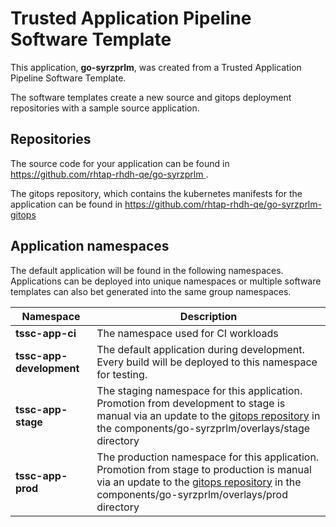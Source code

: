 # Trusted Application Pipeline Software Template

This application, **go-syrzprlm**, was created from a Trusted Application Pipeline Software Template.

The software templates create a new source and gitops deployment repositories with a sample source application. 

## Repositories

The source code for your application can be found in [https://github.com/rhtap-rhdh-qe/go-syrzprlm ](https://github.com/rhtap-rhdh-qe/go-syrzprlm ).
 
The gitops repository, which contains the kubernetes manifests for the application can be found in 
[https://github.com/rhtap-rhdh-qe/go-syrzprlm-gitops ](https://github.com/rhtap-rhdh-qe/go-syrzprlm-gitops ) 

## Application namespaces 

The default application will be found in the following namespaces. Applications can be deployed into unique namespaces or multiple software templates can also bet generated into the same group namespaces.  

|  Namespace   |  Description   |  
| -------- | -------- |
| **tssc-app-ci** | The namespace used for CI workloads |
| **tssc-app-development** | The default application during development. Every build will be deployed to this namespace for testing. |
| **tssc-app-stage** | The staging namespace for this application. Promotion from development to stage is manual via an update to the [gitops repository](https://github.com/rhtap-rhdh-qe/go-syrzprlm-gitops ) in the components/go-syrzprlm/overlays/stage directory |
| **tssc-app-prod** | The production namespace for this application. Promotion from stage to production is manual via an update to the [gitops repository](https://github.com/rhtap-rhdh-qe/go-syrzprlm-gitops ) in the components/go-syrzprlm/overlays/prod directory |